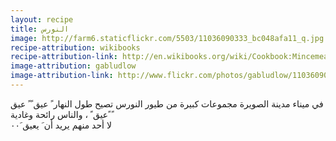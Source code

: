 ```yaml
---
layout: recipe
title: النورس
image: http://farm6.staticflickr.com/5503/11036090333_bc048afa11_q.jpg
recipe-attribution: wikibooks
recipe-attribution-link: http://en.wikibooks.org/wiki/Cookbook:Mincemeat
image-attribution: gabludlow
image-attribution-link: http://www.flickr.com/photos/gabludlow/11036090333/
---
```


في ميناء مدينة الصويرة مجموعات كبيرة من طيور النورس تصيح طول النهار ً عيق ً ً عيق ً ًعيق ً ،
والناس رائحة وغادية  <br>لا أحد منهم يريد أن َ يعيق َ٠٠